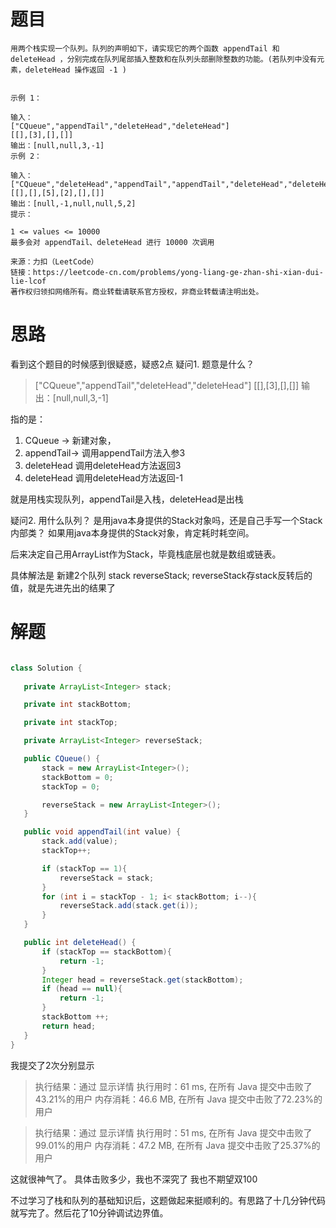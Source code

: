 # 题目
```
用两个栈实现一个队列。队列的声明如下，请实现它的两个函数 appendTail 和 deleteHead ，分别完成在队列尾部插入整数和在队列头部删除整数的功能。(若队列中没有元素，deleteHead 操作返回 -1 )
 

示例 1：

输入：
["CQueue","appendTail","deleteHead","deleteHead"]
[[],[3],[],[]]
输出：[null,null,3,-1]
示例 2：

输入：
["CQueue","deleteHead","appendTail","appendTail","deleteHead","deleteHead"]
[[],[],[5],[2],[],[]]
输出：[null,-1,null,null,5,2]
提示：

1 <= values <= 10000
最多会对 appendTail、deleteHead 进行 10000 次调用

来源：力扣（LeetCode）
链接：https://leetcode-cn.com/problems/yong-liang-ge-zhan-shi-xian-dui-lie-lcof
著作权归领扣网络所有。商业转载请联系官方授权，非商业转载请注明出处。
```

# 思路

看到这个题目的时候感到很疑惑，疑惑2点
疑问1. 题意是什么？
>["CQueue","appendTail","deleteHead","deleteHead"]
 [[],[3],[],[]]
 输出：[null,null,3,-1]

指的是：
1. CQueue -> 新建对象，
2. appendTail-> 调用appendTail方法入参3
3. deleteHead 调用deleteHead方法返回3
3. deleteHead 调用deleteHead方法返回-1

就是用栈实现队列，appendTail是入栈，deleteHead是出栈

疑问2. 用什么队列？
是用java本身提供的Stack对象吗，还是自己手写一个Stack内部类？
如果用java本身提供的Stack对象，肯定耗时耗空间。

后来决定自己用ArrayList作为Stack，毕竟栈底层也就是数组或链表。

具体解法是
新建2个队列 stack reverseStack;
reverseStack存stack反转后的值，就是先进先出的结果了
# 解题

```java

class Solution {
               
   private ArrayList<Integer> stack;

   private int stackBottom;

   private int stackTop;

   private ArrayList<Integer> reverseStack;

   public CQueue() {
       stack = new ArrayList<Integer>();
       stackBottom = 0;
       stackTop = 0;

       reverseStack = new ArrayList<Integer>();
   }

   public void appendTail(int value) {
       stack.add(value);
       stackTop++;

       if (stackTop == 1){
           reverseStack = stack;
       }
       for (int i = stackTop - 1; i< stackBottom; i--){
           reverseStack.add(stack.get(i));
       }
   }

   public int deleteHead() {
       if (stackTop == stackBottom){
           return -1;
       }
       Integer head = reverseStack.get(stackBottom);
       if (head == null){
           return -1;
       }
       stackBottom ++;
       return head;
   }
}

```

我提交了2次分别显示

>执行结果：通过
显示详情
执行用时：61 ms, 在所有 Java 提交中击败了43.21%的用户
内存消耗：46.6 MB, 在所有 Java 提交中击败了72.23%的用户


>执行结果：通过
 显示详情
 执行用时：51 ms, 在所有 Java 提交中击败了99.01%的用户
 内存消耗：47.2 MB, 在所有 Java 提交中击败了25.37%的用户

这就很神气了。
具体击败多少，我也不深究了
我也不期望双100

不过学习了栈和队列的基础知识后，这题做起来挺顺利的。有思路了十几分钟代码就写完了。然后花了10分钟调试边界值。